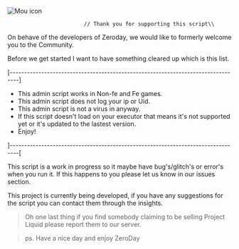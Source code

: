    ![Mou icon](http://mouapp.com/Mou_128.png)

                                     
                            // Thank you for supporting this script\\

On behave of the developers of Zeroday, we would like to formerly welcome you to the Community.

Before we get started I want to have something cleared up which is this list.

[---------------------------------------------------------------------------------]


- This admin script works in Non-fe and Fe games.
- This admin script does not log your ip or Uid.
- This admin script is not a virus in anyway.
- If this script doesn't load on your executor that means it's not supported yet or it's updated to the lastest version.
- Enjoy!


]---------------------------------------------------------------------------------[

This script is a work in progress so it maybe have bug's/glitch's or error's when you run it. If this happens to you please let us know in our issues section.

This project is currently being developed, if you have any suggestions for the script you can contact them through the insights.




>Oh one last thing if you find somebody claiming to be selling Project Liquid please report them to our server.

>ps. Have a nice day and enjoy ZeroDay
